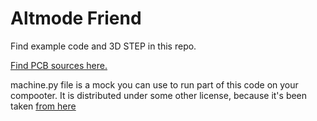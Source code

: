 # Altmode Friend

Find example code and 3D STEP in this repo.

[Find PCB sources here.](https://github.com/CRImier/MyKiCad/tree/master/Peripherals/altmode_friend)

machine.py file is a mock you can use to run part of this code on your compooter.
It is distributed under some other license, because it's been taken [from here](https://github.com/djantzen/pico_book/blob/master/machine.py)
